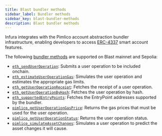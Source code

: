 ```yaml
---
title: Blast bundler methods
sidebar_label: Bundler methods
sidebar_key: blast-bundler-methods
description: Blast bundler methods
---
```


Infura integrates with the Pimlico account abstraction bundler infrastructure, enabling
developers to access [ERC-4337](https://docs.erc4337.io/) smart account features.

The following [bundler methods](../../../../concepts/bundler.md) are supported on Blast mainnet
and Sepolia:

- [`eth_sendUserOperation`](eth_senduseroperation.mdx):
    Submits a user operation to be included onchain.
- [`eth_estimateUserOperationGas`](eth_estimateuseroperationgas.mdx):
    Simulates the user operation and estimates the appropriate gas limits.
- [`eth_getUserOperationReceipt`](eth_getuseroperationreceipt.mdx):
    Fetches the receipt of a user operation.
- [`eth_getUserOperationByHash`](eth_getuseroperationbyhash.mdx):
    Fetches the user operation by hash.
- [`eth_supportedEntryPoints`](eth_supportedentrypoints.mdx):
    Fetches the EntryPoint addresses supported by the bundler.
- [`pimlico_getUserOperationGasPrice`](pimlico_getuseroperationgasprice.mdx):
    Returns the gas prices that must be used for the user operation.
- [`pimlico_getUserOperationStatus`](pimlico_getuseroperationstatus.mdx):
    Returns the user operation status.
- [`pimlico_simulateAssetChanges`](pimlico_simulateassetchanges.mdx):
    Simulates a user operation to predict the asset changes it will cause.